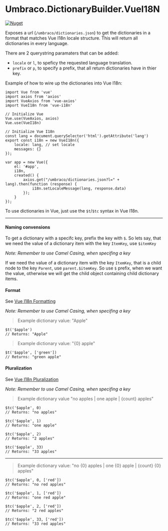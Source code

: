 # Umbraco.DictionaryBuilder.VueI18N

[![Nuget](https://img.shields.io/nuget/v/Our.Umbraco.DictionaryBuilder.VueI18N)](https://www.nuget.org/packages/Our.Umbraco.DictionaryBuilder.VueI18N/)

Exposes a url (`/umbraco/dictionaries.json`) to get the dictionaries in a format that matches Vue I18n locale structure.
This will return all dictionaries in every language.

There are 2 querystring paramaters that can be added: 
- `locale` or `l`, to speficy the requested language translation.
- `prefix` or `p`, to specify a prefix, that all return dictionaries have in thier key.

Example of how to wire up the dictionaries into Vue I18n:
```
import Vue from 'vue'
import axios from 'axios'
import VueAxios from 'vue-axios'
import VueI18n from 'vue-i18n'

// Initialize Vue
Vue.use(VueAxios, axios)
Vue.use(VueI18n)

// Initialize Vue I18n
const lang = document.querySelector('html').getAttribute('lang')
export const i18n = new VueI18n({
    locale: lang, // set locale
    messages: {}
});

var app = new Vue({
    el: '#app',
    i18n,
    created() {
        axios.get("/umbraco/dictionaries.json?l=" + lang).then(function (response) {
            i18n.setLocaleMessage(lang, response.data)
        });
    }
});
```

To use dictionaries in Vue, just use the `$t`/`$tc` syntax in Vue I18n.

---

#### Naming convensions

To get a dictionary with a specifc key, prefix the key with `$`. 
So lets say, that we need the value of a dictionary item with the key `ItemKey`, use `$itemKey`

*Note: Remember to use Camel Casing, when specifing a key*

If we need the value of a dictionary item with the key `ItemKey`, that is a child node to the key `Parent`, 
use `parent.$itemKey`. 
So use `$` prefix, when we want the value, otherwise we will get the child object containing child dictionary items.

#### Format
See [Vue I18n Formatting](https://kazupon.github.io/vue-i18n/guide/formatting.html#formatting)

*Note: Remember to use Camel Casing, when specifing a key*

> Example dictionary value: "Apple"
```
$t('$apple')
// Returns: "Apple"
```

> Example dictionary value: "{0} apple"
```
$t('$apple', ['green'])
// Returns: "green apple"
```

#### Pluralization
See [Vue I18n Pluralization](https://kazupon.github.io/vue-i18n/guide/pluralization.html#pluralization)

*Note: Remember to use Camel Casing, when specifing a key*

> Example dictionary value "no apples | one apple | \{count\} apples"

```
$tc('$apple', 0)
// Returns: "no apples"
```
```
$tc('$apple', 1)
// Returns: "one apple"
```
```
$tc('$apple', 2)
// Returns: "2 apples"
```
```
$tc('$apple', 33)
// Returns: "33 apples"
```
___
> Example dictionary value: "no {0} apples | one {0} apple | \{count\} {0} apples"

```
$tc('$apple', 0, ['red'])
// Returns: "no red apples"
```
```
$tc('$apple', 1, ['red'])
// Returns: "one red apple"
```
```
$tc('$apple', 2, ['red'])
// Returns: "2 red apples"
```
```
$tc('$apple', 33, ['red'])
// Returns: "33 red apples"
```